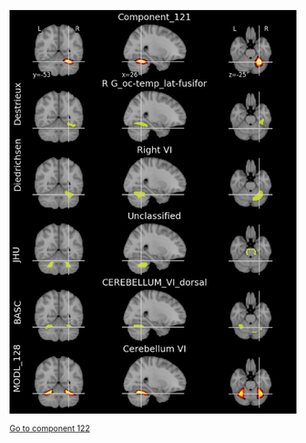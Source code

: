 


![121](preliminary/121.jpg "Component 121")

[Go to component 122](https://parietal-inria.github.io/MODL_atlas/512/122 "Component 122")